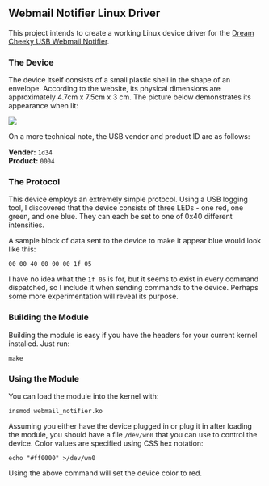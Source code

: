 ## Webmail Notifier Linux Driver

This project intends to create a working Linux device driver for the [Dream Cheeky USB Webmail Notifier](http://www.dreamcheeky.com/webmail-notifier).

### The Device

The device itself consists of a small plastic shell in the shape of an envelope. According to the website, its physical dimensions are approximately 4.7cm x 7.5cm x 3 cm. The picture below demonstrates its appearance when lit:

![](http://www.dreamcheeky.com/sites/default/files/imagecache/product_big/sites/default/files/webmailnotifier3.jpg)

On a more technical note, the USB vendor and product ID are as follows:

**Vender:** `1d34`  
**Product:** `0004`

### The Protocol

This device employs an extremely simple protocol. Using a USB logging tool, I discovered that the device consists of three LEDs - one red, one green, and one blue. They can each be set to one of 0x40 different intensities.

A sample block of data sent to the device to make it appear blue would look like this:

    00 00 40 00 00 00 1f 05

I have no idea what the `1f 05` is for, but it seems to exist in every command dispatched, so I include it when sending commands to the device. Perhaps some more experimentation will reveal its purpose.

### Building the Module

Building the module is easy if you have the headers for your current kernel installed. Just run:

    make

### Using the Module

You can load the module into the kernel with:

    insmod webmail_notifier.ko

Assuming you either have the device plugged in or plug it in after loading the module, you should have a file `/dev/wn0` that you can use to control the device. Color values are specified using CSS hex notation:

    echo "#ff0000" >/dev/wn0

Using the above command will set the device color to red.